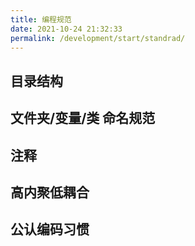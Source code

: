 ```yaml
---
title: 编程规范
date: 2021-10-24 21:32:33
permalink: /development/start/standrad/
---
```



## 目录结构

## 文件夹/变量/类 命名规范

## 注释

## 高内聚低耦合

## 公认编码习惯